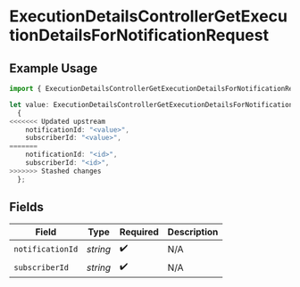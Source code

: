 # ExecutionDetailsControllerGetExecutionDetailsForNotificationRequest

## Example Usage

```typescript
import { ExecutionDetailsControllerGetExecutionDetailsForNotificationRequest } from "@novu/api/models/operations";

let value: ExecutionDetailsControllerGetExecutionDetailsForNotificationRequest =
  {
<<<<<<< Updated upstream
    notificationId: "<value>",
    subscriberId: "<value>",
=======
    notificationId: "<id>",
    subscriberId: "<id>",
>>>>>>> Stashed changes
  };
```

## Fields

| Field              | Type               | Required           | Description        |
| ------------------ | ------------------ | ------------------ | ------------------ |
| `notificationId`   | *string*           | :heavy_check_mark: | N/A                |
| `subscriberId`     | *string*           | :heavy_check_mark: | N/A                |